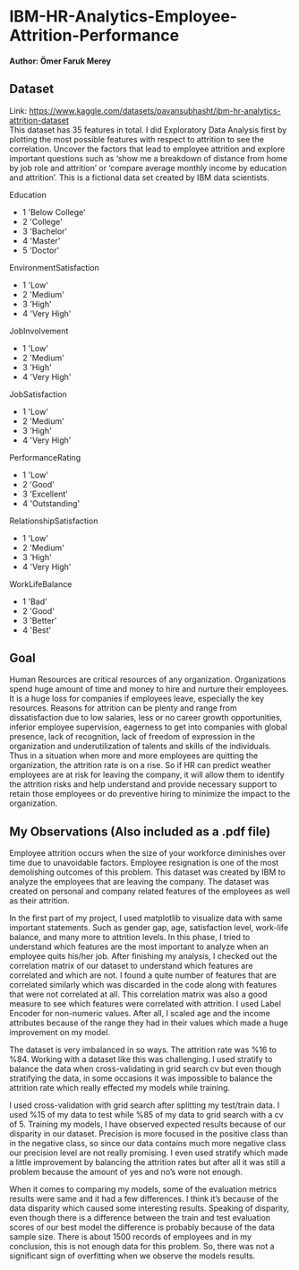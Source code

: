 # IBM-HR-Analytics-Employee-Attrition-Performance

#### Author: Ömer Faruk Merey

## Dataset
Link: https://www.kaggle.com/datasets/pavansubhasht/ibm-hr-analytics-attrition-dataset \
This dataset has 35 features in total. I did Exploratory Data Analysis first by plotting the most possible features with respect to attrition to see the correlation.
Uncover the factors that lead to employee attrition and explore important questions such as ‘show me a breakdown of distance from home by job role and attrition’ or ‘compare average monthly income by education and attrition’. This is a fictional data set created by IBM data scientists.

Education
- 1 'Below College'
- 2 'College'
- 3 'Bachelor'
- 4 'Master'
- 5 'Doctor'

EnvironmentSatisfaction
- 1 'Low'
- 2 'Medium'
- 3 'High'
- 4 'Very High'

JobInvolvement
- 1 'Low'
- 2 'Medium'
- 3 'High'
- 4 'Very High'

JobSatisfaction
- 1 'Low'
- 2 'Medium'
- 3 'High'
- 4 'Very High'

PerformanceRating
- 1 'Low'
- 2 'Good'
- 3 'Excellent'
- 4 'Outstanding'

RelationshipSatisfaction
- 1 'Low'
- 2 'Medium'
- 3 'High'
- 4 'Very High'

WorkLifeBalance
- 1 'Bad'
- 2 'Good'
- 3 'Better'
- 4 'Best'

## Goal
Human Resources are critical resources of any organization. Organizations spend huge amount of time and money to hire and nurture their employees. It is a huge loss for companies if employees leave, especially the key resources. Reasons for attrition can be plenty and range from dissatisfaction due to low salaries, less or no career growth opportunities, inferior employee supervision, eagerness to get into companies with global presence, lack of recognition, lack of freedom of expression in the organization and underutilization of talents and skills of the individuals. Thus in a situation when more and more employees are quitting the organization, the attrition rate is on a rise. So if HR can predict weather employees are at risk for leaving the company, it will allow them to identify the attrition risks and help understand and provide necessary support to retain those employees or do preventive hiring to minimize the impact to the organization.

## My Observations (Also included as a .pdf file)
Employee attrition occurs when the size of your workforce diminishes over time due to unavoidable factors. Employee resignation is one of the most demolishing outcomes of this problem. This dataset was created by IBM to analyze the employees that are leaving the company. The dataset was created on personal and company related features of the employees as well as their attrition.
	
In the first part of my project, I used matplotlib to visualize data with same important statements. Such as gender gap, age, satisfaction level, work-life balance, and many more to attrition levels. In this phase, I tried to understand which features are the most important to analyze when an employee quits his/her job. After finishing my analysis, I checked out the correlation matrix of our dataset to understand which features are correlated and which are not. I found a quite number of features that are correlated similarly which was discarded in the code along with features that were not correlated at all. This correlation matrix was also a good measure to see which features were correlated with attrition. I used Label Encoder for non-numeric values. After all, I scaled age and the income attributes because of the range they had in their values which made a huge improvement on my model.

The dataset is very imbalanced in so ways. The attrition rate was %16 to %84. Working with a dataset like this was challenging. I used stratify to balance the data when cross-validating in grid search cv but even though stratifying the data, in some occasions it was impossible to balance the attrition rate which really effected my models while training. 

I used cross-validation with grid search after splitting my test/train data. I used %15 of my data to test while %85 of my data to grid search with a cv of 5. Training my models, I have observed expected results because of our disparity in our dataset.  Precision is more focused in the positive class than in the negative class, so since our data contains much more negative class our precision level are not really promising. I even used stratify which made a little improvement by balancing the attrition rates but after all it was still a problem because the amount of yes and no’s were not enough.

When it comes to comparing my models, some of the evaluation metrics results were same and it had a few differences. I think it’s because of the data disparity which caused some interesting results. Speaking of disparity, even though there is a difference between the train and test evaluation scores of our best model the difference is probably because of the data sample size. There is about 1500 records of employees and in my conclusion, this is not enough data for this problem. So, there was not a significant sign of overfitting when we observe the models results. 

